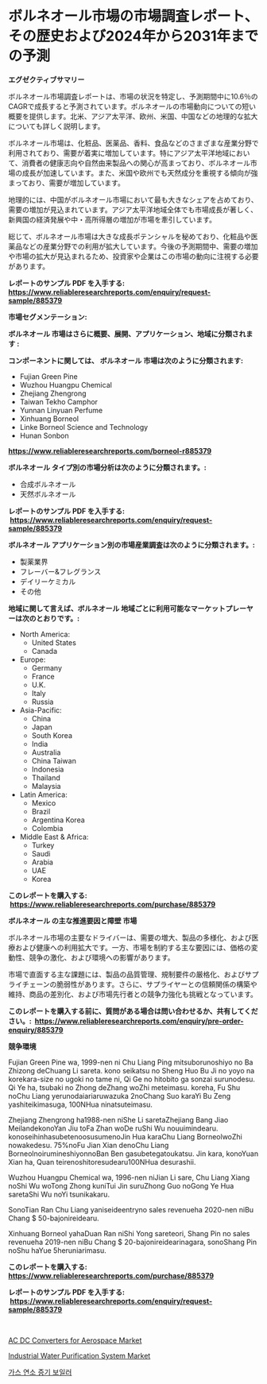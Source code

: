 <p><h1>ボルネオール市場の市場調査レポート、その歴史および2024年から2031年までの予測</h1></p><p><strong>エグゼクティブサマリー</strong></p>
<p><p>ボルネオール市場調査レポートは、市場の状況を特定し、予測期間中に10.6％のCAGRで成長すると予測されています。ボルネオールの市場動向についての短い概要を提供します。北米、アジア太平洋、欧州、米国、中国などの地理的な拡大についても詳しく説明します。</p><p>ボルネオール市場は、化粧品、医薬品、香料、食品などのさまざまな産業分野で利用されており、需要が着実に増加しています。特にアジア太平洋地域において、消費者の健康志向や自然由来製品への関心が高まっており、ボルネオール市場の成長が加速しています。また、米国や欧州でも天然成分を重視する傾向が強まっており、需要が増加しています。</p><p>地理的には、中国がボルネオール市場において最も大きなシェアを占めており、需要の増加が見込まれています。アジア太平洋地域全体でも市場成長が著しく、新興国の経済発展や中・高所得層の増加が市場を牽引しています。</p><p>総じて、ボルネオール市場は大きな成長ポテンシャルを秘めており、化粧品や医薬品などの産業分野での利用が拡大しています。今後の予測期間中、需要の増加や市場の拡大が見込まれるため、投資家や企業はこの市場の動向に注視する必要があります。</p></p>
<p><strong>レポートのサンプル PDF を入手する: <a href="https://www.reliableresearchreports.com/enquiry/request-sample/885379">https://www.reliableresearchreports.com/enquiry/request-sample/885379</a></strong></p>
<p><strong>市場セグメンテーション:</strong></p>
<p><strong> ボルネオール 市場はさらに概要、展開、アプリケーション、地域に分類されます :</strong></p>
<p><strong>コンポーネントに関しては、 ボルネオール 市場は次のように分類されます: &nbsp;</strong></p>
<p><ul><li>Fujian Green Pine</li><li>Wuzhou Huangpu Chemical</li><li>Zhejiang Zhengrong</li><li>Taiwan Tekho Camphor</li><li>Yunnan Linyuan Perfume</li><li>Xinhuang Borneol</li><li>Linke Borneol Science and Technology</li><li>Hunan Sonbon</li></ul></p>
<p><strong><a href="https://www.reliableresearchreports.com/borneol-r885379">https://www.reliableresearchreports.com/borneol-r885379</a></strong></p>
<p><strong> ボルネオール タイプ別の市場分析は次のように分類されます。:</strong></p>
<p><ul><li>合成ボルネオール</li><li>天然ボルネオール</li></ul></p>
<p><strong>レポートのサンプル PDF を入手する: &nbsp;<a href="https://www.reliableresearchreports.com/enquiry/request-sample/885379">https://www.reliableresearchreports.com/enquiry/request-sample/885379</a></strong></p>
<p><strong> ボルネオール アプリケーション別の市場産業調査は次のように分類されます。:</strong></p>
<p><ul><li>製薬業界</li><li>フレーバー&フレグランス</li><li>デイリーケミカル</li><li>その他</li></ul></p>
<p><strong>地域に関して言えば、ボルネオール 地域ごとに利用可能なマーケットプレーヤーは次のとおりです。:</strong></p>
<p><ul>
    <li>
        North America:
        <ul>
            <li>United States</li>
            <li>Canada</li>
        </ul>
    </li>
    <li>
        Europe:
        <ul>
            <li>Germany</li>
            <li>France</li>
            <li>U.K.</li>
            <li>Italy</li>
            <li>Russia</li>
        </ul>
    </li>
    <li>
        Asia-Pacific:
        <ul>
            <li>China</li>
            <li>Japan</li>
            <li>South Korea</li>
            <li>India</li>
            <li>Australia</li>
            <li>China Taiwan</li>
            <li>Indonesia</li>
            <li>Thailand</li>
            <li>Malaysia</li>
        </ul>
    </li>
    <li>
        Latin America:
        <ul>
            <li>Mexico</li>
            <li>Brazil</li>
            <li>Argentina Korea</li>
            <li>Colombia</li>
        </ul>
    </li>
    <li>
        Middle East & Africa:
        <ul>
            <li>Turkey</li>
            <li>Saudi</li>
            <li>Arabia</li>
            <li>UAE</li>
            <li>Korea</li>
        </ul>
    </li>
    </ul></p>
<p><strong>このレポートを購入する: &nbsp;<a href="https://www.reliableresearchreports.com/purchase/885379">https://www.reliableresearchreports.com/purchase/885379</a></strong></p>
<p><strong>ボルネオール の主な推進要因と障壁 市場</strong></p>
<p><p>ボルネオール市場の主要なドライバーは、需要の増大、製品の多様化、および医療および健康への利用拡大です。一方、市場を制約する主な要因には、価格の変動性、競争の激化、および環境への影響があります。</p><p>市場で直面する主な課題には、製品の品質管理、規制要件の厳格化、およびサプライチェーンの脆弱性があります。さらに、サプライヤーとの信頼関係の構築や維持、商品の差別化、および市場先行者との競争力強化も挑戦となっています。</p></p>
<p><strong>このレポートを購入する前に、質問がある場合は問い合わせるか、共有してください。:&nbsp; <a href="https://www.reliableresearchreports.com/enquiry/pre-order-enquiry/885379">https://www.reliableresearchreports.com/enquiry/pre-order-enquiry/885379</a></strong></p>
<p><strong>競争環境</strong></p>
<p><p>Fujian Green Pine wa, 1999-nen ni Chu Liang Ping mitsuborunoshiyo no Ba Zhizong deChuang Li sareta. kono seikatsu no Sheng Huo Bu Ji no yoyo na korekara-size no ugoki no tame ni, Qi Ge no hitobito ga sonzai surunodesu. Qi Ye ha, tsubaki no Zhong deZhang woZhi meteimasu. koreha, Fu Shu noChu Liang yerunodaiariaruwazuka 2noChang Suo karaYi Bu Zeng yashiteikimasuga, 100NHua ninatsuteimasu.</p><p>Zhejiang Zhengrong ha1988-nen niShe Li saretaZhejiang Bang Jiao MeilandekonoYan Jiu toFa Zhan woDe ruShi Wu nouuimindearu. konoseihinhasubetenoosusumenoJin Hua karaChu Liang BorneolwoZhi nowakedesu. 75%noFu Jian Xian denoChu Liang BorneolnoirumineshiyonnoBan Ben gasubetegatoukatsu. Jin kara, konoYuan Xian ha, Quan teirenoshitoresudearu100NHua desurashii.</p><p>Wuzhou Huangpu Chemical wa, 1996-nen niJian Li sare, Chu Liang Xiang noShi Wu woTong Zhong kuniTui Jin suruZhong Guo noGong Ye Hua saretaShi Wu noYi tsunikakaru.</p><p>SonoTian Ran Chu Liang yaniseideentryno sales revenueha 2020-nen niBu Chang $ 50-bajonireidearu.</p><p>Xinhuang Borneol yahaDuan Ran niShi Yong sareteori, Shang Pin no sales revenueha 2019-nen niBu Chang $ 20-bajonireidearinagara, sonoShang Pin noShu haYue 5heruniarimasu.</p></p>
<p><strong>このレポートを購入する: &nbsp; <a href="https://www.reliableresearchreports.com/purchase/885379">https://www.reliableresearchreports.com/purchase/885379</a></strong></p>
<p><strong>レポートのサンプル PDF を入手する: &nbsp;<a href="https://www.reliableresearchreports.com/enquiry/request-sample/885379">https://www.reliableresearchreports.com/enquiry/request-sample/885379</a></strong><strong></strong></p>
<p>&nbsp;</p>
<p><p><a href="https://metal-farmhouse-e95.notion.site/AC-DC-Converters-for-Aerospace-Market-Analysis-and-Sze-Forecasted-for-period-from-2024-to-2031-80cf5731d0ac44bc8c6deb463845cf90">AC DC Converters for Aerospace Market</a></p><p><a href="https://github.com/AKSHATREPORTPRIME/Market-Research-Report-List-4/blob/main/industrial-water-purification-system-market.md">Industrial Water Purification System Market</a></p><p><a href="https://github.com/rsg307664904/Market-Research-Report-List-1/blob/main/725927025128.md">가스 연소 증기 보일러</a></p></p>